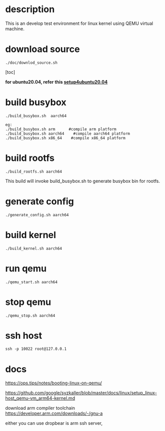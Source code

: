 # description
This is an develop test environment for linux kernel using QEMU virtual machine.
# download source
```
./doc/downlod_source.sh
```
[toc]

**for ubuntu20.04, refer this [setup4ubuntu20.04](./doc/set-develop-environment-ubuntu.md)**


# build busybox
```
./build_busybox.sh  aarch64

eg:
./build_busybox.sh arm      #compile arm platform 
./build_busybox.sh aarch64    #compile aarch64 platform
./build_busybox.sh x86_64    #compile x86_64 platform
```

# build rootfs
```
./build_rootfs.sh aarch64
```
This build will invoke build_busybox.sh to generate busybox bin for rootfs.

# generate config
```
./generate_config.sh aarch64
```

# build kernel
```
./build_kernel.sh aarch64
```

# run qemu
```
./qemu_start.sh aarch64
```

# stop qemu
```
./qemu_stop.sh aarch64
```
# ssh host
```
ssh -p 10022 root@127.0.0.1
```

# docs
https://ops.tips/notes/booting-linux-on-qemu/

https://github.com/google/syzkaller/blob/master/docs/linux/setup_linux-host_qemu-vm_arm64-kernel.md

download arm compiler toolchain https://developer.arm.com/downloads/-/gnu-a

either you can use dropbear is arm ssh server,


